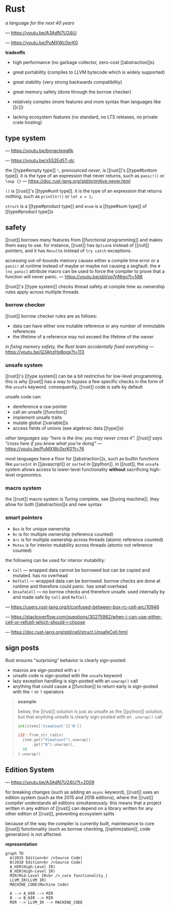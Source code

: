 # Rust

_a language for the next 40 years_

&mdash; <https://youtu.be/A3AdN7U24iU>

&mdash; <https://youtu.be/PuMXWc0xrK0>

**tradeoffs**

- high performance (no garbage collector, zero-cost [[abstraction]]s)
- great portability (compiles to LLVM bytecode which is widely supported)
- great stability (very strong backwards compatibility)
- great memory safety (done through the borrow checker)

- relatively complex (more features and more syntax than languages like [[c]])
- lacking ecosystem features (no standard, no LTS releases, no private crate hosting)

## type system

&mdash; <https://youtu.be/bnnacleqg6k>

&mdash; <https://youtu.be/s5S2Ed5T-dc>

the [[type#empty type]] `!`, pronounced _never_, is [[rust]]'s [[type#bottom type]]. it is the type of an expression that never returns, such as `panic!()` or `loop {}` &mdash; <https://doc.rust-lang.org/std/primitive.never.html>

`()` is [[rust]]'s [[type#unit type]]. it is the type of an expression that returns nothing, such as `println!()` or `let x = 1;`

`struct` is a [[type#product type]] and `enum` is a [[type#sum type]] of [[type#product type]]s

## safety

[[rust]] borrows many features from [[functional programming]] and makes them easy to use. for instance, [[rust]] has `Option`s instead of [[null]] pointers, and it has `Result`s instead of `try catch` exceptions.

accessing out-of-bounds memory causes either a compile time error or a `panic!` at runtime instead of maybe or maybe not causing a segfault. the `#[no_panic]` attribute macro can be used to force the compiler to prove that a function will never panic. &mdash; <https://youtu.be/sbVxq7nNtgo?t=586>

[[rust]]'s [[type system]] checks thread safety at compile time as ownership rules apply across multiple threads

### borrow checker

[[rust]] borrow checker rules are as follows:

- data can have either one mutable reference or any number of immutable references
- the lifetime of a reference may not exceed the lifetime of the owner

_in fixing memory safety, the Rust team accidentally fixed everything_ &mdash; <https://youtu.be/Q3AhzHq8ogs?t=113>

### unsafe system

[[rust]]'s [[type system]] can be a bit restrictive for low-level programming. this is why [[rust]] has a way to bypass a few specific checks in the form of the `unsafe` keyword. consequently, [[rust]] code is safe by default

unsafe code can:

- dereference a raw pointer
- call an unsafe [[function]]
- implement unsafe traits
- mutate global [[variable]]s
- access fields of unions (see algebraic data [[type]]s)

_other languages say "here is the line; you may never cross it". [[rust]] says "cross here if you know what you're doing"_ &mdash; <https://youtu.be/PuMXWc0xrK0?t=76>

most languages have a floor for [[abstraction]]s, such as builtin functions like `parseInt` in [[javascript]] or `sorted` in [[python]]. in [[rust]], the `unsafe` system allows access to lower-level functionality **without** sacrificing high-level orgonomics.

### macro system

the [[rust]] macro system is Turing complete, see [[turing machine]]. they allow for both [[abstraction]]s and new syntax

### smart pointers

- `Box` is for unique ownership
- `Rc` is for multiple ownership (reference counted)
- `Arc` is for multiple ownership across threads (atomic reference counted)
- `Mutex` is for interior mutability across threads (atomic not reference counted)

the following can be used for interior mutability:

- `Cell` &mdash; wrapped data cannot be borrowed but can be copied and mutated. has no overhead
- `RefCell` &mdash; wrapped data can be borrowed. borrow checks are done at runtime and therefore could panic. has small overhead
- `UnsafeCell` &mdash; no borrow checks and therefore unsafe. used internally by and made safe by `Cell` and `RefCell`

&mdash; <https://users.rust-lang.org/t/confused-between-box-rc-cell-arc/10946>

&mdash; <https://stackoverflow.com/questions/30275982/when-i-can-use-either-cell-or-refcell-which-should-i-choose>

&mdash; <https://doc.rust-lang.org/std/cell/struct.UnsafeCell.html>

## sign posts

Rust ensures "surprising" behavior is clearly sign-posted:

- macros are sign-posted with a `!`
- unsafe code is sign-posted with the `unsafe` keyword
- lazy exception handling is sign-posted with an `unwrap()` call
- anything that could cause a [[function]] to return early is sign-posted with the `!` or `?` operators

> **example**
>
> below, the [[rust]] solution is just as unsafe as the [[python]] solution, but that anything unsafe is clearly sign-posted with an `.unwrap()` call
>
> ```python
> int(items['ViewCount']['N'])
> ```
>
> ```rust
> i32::from_str_radix(
>   item.get("ViewCount").unwrap()
>       .get("N").unwrap(),
>   10
> ).unwrap()
> ```

## Edition System

&mdash; <https://youtu.be/A3AdN7U24iU?t=2009>

for breaking changes (such as adding an `async` keyword), [[rust]] uses an edition system (such as the 2015 and 2018 editions), where the [[rust]] compiler understands all editions simultaneously. this means that a project written in any edition of [[rust]] can depend on a library written for any other edition of [[rust]], preventing ecosystem splits

because of the way the compiler is currently built, maintenance to core [[rust]] functionality (such as borrow checking, [[optimization]], code generation) is not affected.

**representation**

```mermaid
graph TD
  A(2015 Edition<br />Source Code)
  B(2018 Edition<br />Source Code)
  A_HIR(High-Level IR)
  B_HIR(High-Level IR)
  MIR(Mid-Level IR<br />_core functionality_)
  LLVM_IR(LLVM IR)
  MACHINE_CODE(Machine Code)

  A --> A_HIR --> MIR
  B --> B_HIR --> MIR
  MIR --> LLVM_IR --> MACHINE_CODE
```
